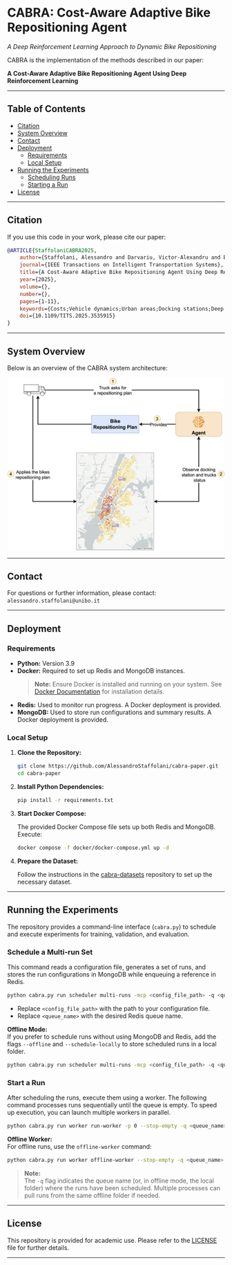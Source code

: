 # CABRA: Cost-Aware Adaptive Bike Repositioning Agent  
_A Deep Reinforcement Learning Approach to Dynamic Bike Repositioning_

CABRA is the implementation of the methods described in our paper:

**A Cost-Aware Adaptive Bike Repositioning Agent Using Deep Reinforcement Learning**

---

## Table of Contents

- [Citation](#citation)
- [System Overview](#system-overview)
- [Contact](#contact)
- [Deployment](#deployment)
  - [Requirements](#requirements)
  - [Local Setup](#local-setup)
- [Running the Experiments](#running-the-experiments)
  - [Scheduling Runs](#schedule-a-multi-run-set)
  - [Starting a Run](#start-a-run)
- [License](#license)

---

## Citation

If you use this code in your work, please cite our paper:

```bibtex
@ARTICLE{StaffolaniCABRA2025,
    author={Staffolani, Alessandro and Darvariu, Victor-Alexandru and Bellavista, Paolo and Musolesi, Mirco},
    journal={IEEE Transactions on Intelligent Transportation Systems},
    title={A Cost-Aware Adaptive Bike Repositioning Agent Using Deep Reinforcement Learning},
    year={2025},
    volume={},
    number={},
    pages={1-11},
    keywords={Costs;Vehicle dynamics;Urban areas;Docking stations;Deep reinforcement learning;Scalability;Optimization;Electronic mail;Computer science;Shared transport;Dynamic bike repositioning;reinforcement learning;resource allocation},
    doi={10.1109/TITS.2025.3535915}
}
```

---

## System Overview

Below is an overview of the CABRA system architecture:

![CABRA Overview](docs/cabra-overview.png "CABRA Overview")

---

## Contact

For questions or further information, please contact:  
`alessandro.staffolani@unibo.it`

---

## Deployment

### Requirements

- **Python:** Version 3.9  
- **Docker:** Required to set up Redis and MongoDB instances.  
  > **Note:** Ensure Docker is installed and running on your system. See [Docker Documentation](https://docs.docker.com/) for installation details.
- **Redis:** Used to monitor run progress. A Docker deployment is provided.
- **MongoDB:** Used to store run configurations and summary results. A Docker deployment is provided.

### Local Setup

1. **Clone the Repository:**

    ```bash
    git clone https://github.com/AlessandroStaffolani/cabra-paper.git
    cd cabra-paper
    ```

2. **Install Python Dependencies:**

    ```bash
    pip install -r requirements.txt
    ```

3. **Start Docker Compose:**

    The provided Docker Compose file sets up both Redis and MongoDB.  
    Execute:

    ```bash
    docker compose -f docker/docker-compose.yml up -d
    ```

4. **Prepare the Dataset:**

    Follow the instructions in the [cabra-datasets](https://github.com/AlessandroStaffolani/cabra-datasets) repository to set up the necessary dataset.

---

## Running the Experiments

The repository provides a command-line interface (`cabra.py`) to schedule and execute experiments for training, validation, and evaluation.

### Schedule a Multi-run Set

This command reads a configuration file, generates a set of runs, and stores the run configurations in MongoDB while enqueuing a reference in Redis.

```bash
python cabra.py run scheduler multi-runs -mcp <config_file_path> -q <queue_name>
```

- Replace `<config_file_path>` with the path to your configuration file.
- Replace `<queue_name>` with the desired Redis queue name.

**Offline Mode:**  
If you prefer to schedule runs without using MongoDB and Redis, add the flags `--offline` and `--schedule-locally` to store scheduled runs in a local folder.

```bash
python cabra.py run scheduler multi-runs -mcp <config_file_path> -q <queue_name> --offline --schedule-locally
```

### Start a Run

After scheduling the runs, execute them using a worker. The following command processes runs sequentially until the queue is empty. To speed up execution, you can launch multiple workers in parallel.

```bash
python cabra.py run worker run-worker -p 0 --stop-empty -q <queue_name>
```

**Offline Worker:**  
For offline runs, use the `offline-worker` command:

```bash
python cabra.py run worker offline-worker --stop-empty -q <queue_name>
```

> **Note:**  
> The `-q` flag indicates the queue name (or, in offline mode, the local folder) where the runs have been scheduled. Multiple processes can pull runs from the same offline folder if needed.

---

## License

This repository is provided for academic use. Please refer to the [LICENSE](LICENSE) file for further details.

---
